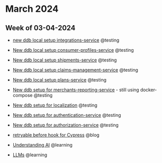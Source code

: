 # March 2024

## Week of 03-04-2024

* [new ddb local setup integrations-service](https://github.com/helloextend/integrations-service/pull/126) @testing

* [New ddb local setup consumer-profiles-service](https://github.com/helloextend/consumer-profiles-service/pull/337) @testing

* [New ddb local setup shipments-service](https://github.com/helloextend/shipments-service/pull/453/files) @testing

* [New ddb local setup claims-management-service](https://github.com/helloextend/claims-management-service/pull/652) @testing

* [New ddb local setup  plans-service](https://github.com/helloextend/plans-service/pull/325) @testing

* [New ddb setup for merchants-reporting-service](https://github.com/helloextend/merchants-reporting-service/pull/289) - still using docker-compose @testing

* [New ddb setup for localization](https://github.com/helloextend/localization-service/pull/271) @testing

* [New ddb setup for authentication-service](https://github.com/helloextend/authentication-service/pull/1209) @testing

* [New ddb setup for authorization-service](https://github.com/helloextend/authorization-service/pull/1060) @testing

* [retryable before hook for Cypress](https://www.youtube.com/watch?v=g1oSBZ7vQTI) @blog

* [Understanding AI](https://app.datacamp.com/learn/courses/understanding-artificial-intelligence) @learning

* [LLMs](https://app.datacamp.com/learn/courses/large-language-models-llms-concepts) @learning

